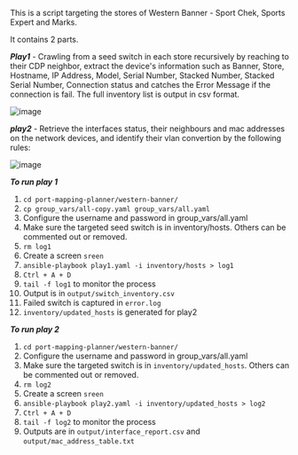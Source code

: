 This is a script targeting the stores of Western Banner - Sport Chek, Sports Expert and Marks.

It contains 2 parts.

***Play1*** - Crawling from a seed switch in each store recursively by reaching to their CDP neighbor, extract the device's information such as Banner, Store, Hostname, IP Address, Model, Serial Number, Stacked Number, Stacked Serial Number, Connection status and catches the Error Message if the connection is fail. The full inventory list is output in csv format.

![image](https://github.com/jackytsuiaa/port-mapping-planner/assets/98607668/de6ddca6-d57a-4816-b39e-6c61e3374126)

***play2*** - Retrieve the interfaces status, their neighbours and mac addresses on the network devices, and identify their vlan convertion by the following rules: 

![image](https://github.com/jackytsuiaa/port-mapping-planner/assets/98607668/2b45ef62-f6cb-46c8-829a-d3a100c2690b)


***To run play 1***
1. `cd port-mapping-planner/western-banner/`
2. `cp group_vars/all-copy.yaml group_vars/all.yaml`
3. Configure the username and password in group_vars/all.yaml
4. Make sure the targeted seed switch is in inventory/hosts. Others can be commented out or removed.
5. `rm log1`
6. Create a screen `sreen`
7. `ansible-playbook play1.yaml -i inventory/hosts > log1`
8. `Ctrl + A + D`
9. `tail -f log1` to monitor the process
10. Output is in `output/switch_inventory.csv`
11. Failed switch is captured in `error.log`
12. `inventory/updated_hosts` is generated for play2

***To run play 2***
1. `cd port-mapping-planner/western-banner/`
2. Configure the username and password in group_vars/all.yaml
4. Make sure the targeted switch is in `inventory/updated_hosts`. Others can be commented out or removed.
5. `rm log2`
6. Create a screen `sreen`
7. `ansible-playbook play2.yaml -i inventory/updated_hosts > log2`
8. `Ctrl + A + D`
9. `tail -f log2` to monitor the process
10. Outputs are in `output/interface_report.csv` and `output/mac_address_table.txt`


